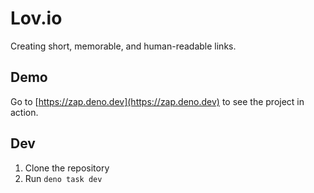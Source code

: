 # Lov.io

Creating short, memorable, and human-readable links.

## Demo
Go to [https://zap.deno.dev](https://zap.deno.dev) to see the project in action.

## Dev

1. Clone the repository
2. Run `deno task dev`